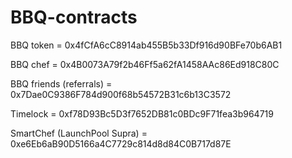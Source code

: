 # BBQ-contracts


BBQ token = 0x4fCfA6cC8914ab455B5b33Df916d90BFe70b6AB1 

BBQ chef = 0x4B0073A79f2b46Ff5a62fA1458AAc86Ed918C80C

BBQ friends (referrals) = 0x7Dae0C9386F784d900f68b54572B31c6b13C3572

Timelock = 0xf78D93Bc5D3f7652DB81c0BDc9F71fea3b964719

SmartChef (LaunchPool Supra) = 0xe6Eb6aB90D5166a4C7729c814d8d84C0B717d87E
